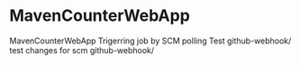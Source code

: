 # MavenCounterWebApp
MavenCounterWebApp
Trigerring job by SCM polling Test
github-webhook/
test changes for scm
github-webhook/

